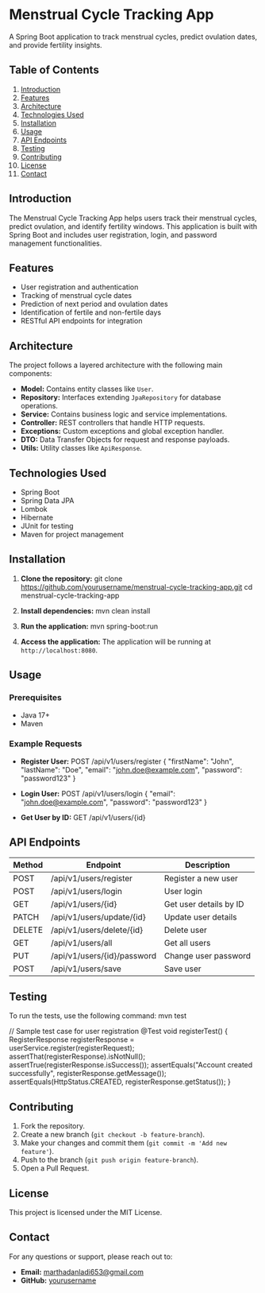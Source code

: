 
# Menstrual Cycle Tracking App

A Spring Boot application to track menstrual cycles, predict ovulation dates, and provide fertility insights.

## Table of Contents
1. [Introduction](#introduction)
2. [Features](#features)
3. [Architecture](#architecture)
4. [Technologies Used](#technologies-used)
5. [Installation](#installation)
6. [Usage](#usage)
7. [API Endpoints](#api-endpoints)
8. [Testing](#testing)
9. [Contributing](#contributing)
10. [License](#license)
11. [Contact](#contact)

## Introduction
The Menstrual Cycle Tracking App helps users track their menstrual cycles, predict ovulation, and identify fertility windows. This application is built with Spring Boot and includes user registration, login, and password management functionalities.

## Features
- User registration and authentication
- Tracking of menstrual cycle dates
- Prediction of next period and ovulation dates
- Identification of fertile and non-fertile days
- RESTful API endpoints for integration

## Architecture
The project follows a layered architecture with the following main components:
- **Model:** Contains entity classes like `User`.
- **Repository:** Interfaces extending `JpaRepository` for database operations.
- **Service:** Contains business logic and service implementations.
- **Controller:** REST controllers that handle HTTP requests.
- **Exceptions:** Custom exceptions and global exception handler.
- **DTO:** Data Transfer Objects for request and response payloads.
- **Utils:** Utility classes like `ApiResponse`.

## Technologies Used
- Spring Boot
- Spring Data JPA
- Lombok
- Hibernate
- JUnit for testing
- Maven for project management

## Installation
1. **Clone the repository:**
   git clone https://github.com/yourusername/menstrual-cycle-tracking-app.git
   cd menstrual-cycle-tracking-app

2. **Install dependencies:**
   mvn clean install

3. **Run the application:**
   mvn spring-boot:run

4. **Access the application:**
   The application will be running at `http://localhost:8080`.

## Usage
### Prerequisites
- Java 17+
- Maven

### Example Requests

- **Register User:**
  POST /api/v1/users/register
  {
    "firstName": "John",
    "lastName": "Doe",
    "email": "john.doe@example.com",
    "password": "password123"
  }

- **Login User:**
  POST /api/v1/users/login
  {
    "email": "john.doe@example.com",
    "password": "password123"
  }

- **Get User by ID:**
  GET /api/v1/users/{id}

## API Endpoints

| Method | Endpoint                    | Description                       |
|--------|-----------------------------|-----------------------------------|
| POST   | /api/v1/users/register      | Register a new user               |
| POST   | /api/v1/users/login         | User login                        |
| GET    | /api/v1/users/{id}          | Get user details by ID            |
| PATCH  | /api/v1/users/update/{id}   | Update user details               |
| DELETE | /api/v1/users/delete/{id}   | Delete user                       |
| GET    | /api/v1/users/all           | Get all users                     |
| PUT    | /api/v1/users/{id}/password | Change user password              |
| POST   | /api/v1/users/save          | Save user                         |

## Testing
To run the tests, use the following command:
mvn test

// Sample test case for user registration
@Test
void registerTest() {
    RegisterResponse registerResponse = userService.register(registerRequest);
    assertThat(registerResponse).isNotNull();
    assertTrue(registerResponse.isSuccess());
    assertEquals("Account created successfully", registerResponse.getMessage());
    assertEquals(HttpStatus.CREATED, registerResponse.getStatus());
}

## Contributing
1. Fork the repository.
2. Create a new branch (`git checkout -b feature-branch`).
3. Make your changes and commit them (`git commit -m 'Add new feature'`).
4. Push to the branch (`git push origin feature-branch`).
5. Open a Pull Request.

## License
This project is licensed under the MIT License.

## Contact
For any questions or support, please reach out to:
- **Email:** marthadanladi653@gmail.com
- **GitHub:** [yourusername]( https://github.com/BlackTechy)

